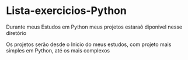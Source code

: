 # Lista-exercicios-Python
Durante meus Estudos em Python meus projetos estaraõ diponivel nesse diretório


Os projetos serão desde o Inicio do meus estudos, com projeto mais simples em Python, até os mais complexos

